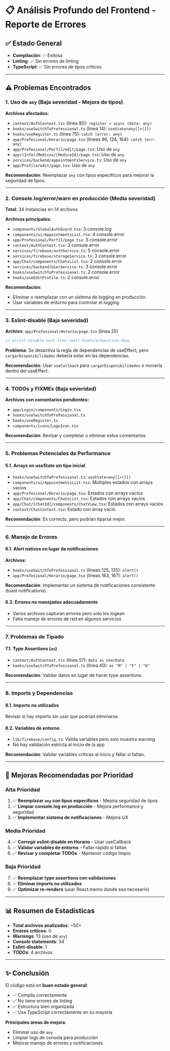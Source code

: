 # 📋 Análisis Profundo del Frontend - Reporte de Errores

## ✅ Estado General
- **Compilación**: ✅ Exitosa
- **Linting**: ✅ Sin errores de linting
- **TypeScript**: ✅ Sin errores de tipos críticos

---

## ⚠️ Problemas Encontrados

### 1. **Uso de `any` (Baja severidad - Mejora de tipos)**

**Archivos afectados:**
- `context/AuthContext.tsx` (línea 80): `register = async (data: any)`
- `hooks/useSwitchToProfessional.ts` (línea 14): `useState<any[]>([])`
- `hooks/useRegister.ts` (línea 75): `catch (error: any)`
- `app/Profesional/Horario/page.tsx` (líneas 96, 124, 164): `catch (err: any)`
- `app/Profesional/Perfil/edit/page.tsx`: Uso de `any`
- `app/(Info)/Medicos/[MedicoId]/page.tsx`: Uso de `any`
- `services/backend/appointmentsService.ts`: Uso de `any`
- `app/Profile/edit/page.tsx`: Uso de `any`

**Recomendación**: Reemplazar `any` con tipos específicos para mejorar la seguridad de tipos.

---

### 2. **Console.log/error/warn en producción (Media severidad)**

**Total**: 34 instancias en 14 archivos

**Archivos principales:**
- `components/GlobalAuthGuard.tsx`: 3 console.log
- `components/ui/AppointmentsList.tsx`: 4 console.error
- `app/Profesional/Perfil/page.tsx`: 3 console.error
- `context/AuthContext.tsx`: 3 console.error
- `services/firebase/authService.ts`: 5 console.error
- `services/firebase/storageService.ts`: 3 console.error
- `app/Chat/components/ChatsList.tsx`: 2 console.error
- `services/backend/UserService.ts`: 3 console.error
- `hooks/useSwitchToProfessional.ts`: 2 console.error
- `hooks/useEditProfile.ts`: 2 console.error

**Recomendación**: 
- Eliminar o reemplazar con un sistema de logging en producción
- Usar variables de entorno para controlar el logging

---

### 3. **Eslint-disable (Baja severidad)**

**Archivo**: `app/Profesional/Horario/page.tsx` (línea 25)
```typescript
// eslint-disable-next-line react-hooks/exhaustive-deps
```

**Problema**: Se desactiva la regla de dependencias de useEffect, pero `cargarDisponibilidades` debería estar en las dependencias.

**Recomendación**: Usar `useCallback` para `cargarDisponibilidades` o moverla dentro del useEffect.

---

### 4. **TODOs y FIXMEs (Baja severidad)**

**Archivos con comentarios pendientes:**
- `app/Login/components/Login.tsx`
- `hooks/useSwitchToProfessional.ts`
- `hooks/useRegister.ts`
- `components/icons/LogoIcon.tsx`

**Recomendación**: Revisar y completar o eliminar estos comentarios.

---

### 5. **Problemas Potenciales de Performance**

#### 5.1. Arrays en useState sin tipo inicial
- `hooks/useSwitchToProfessional.ts`: `useState<any[]>([])` 
- `components/ui/AppointmentsList.tsx`: Múltiples estados con arrays vacíos
- `app/Profesional/Horario/page.tsx`: Estados con arrays vacíos
- `app/Chat/components/ChatsList.tsx`: Estados con arrays vacíos
- `app/Chat/[ChatId]/components/ChatView.tsx`: Estados con arrays vacíos
- `context/ChatContext.tsx`: Estado con array vacío

**Recomendación**: Es correcto, pero podrían tiparse mejor.

---

### 6. **Manejo de Errores**

#### 6.1. Alert nativos en lugar de notificaciones
**Archivos:**
- `hooks/useSwitchToProfessional.ts` (líneas 125, 135): `alert()`
- `app/Profesional/Horario/page.tsx` (líneas 163, 167): `alert()`

**Recomendación**: Implementar un sistema de notificaciones consistente (toast notifications).

#### 6.2. Errores no manejados adecuadamente
- Varios archivos capturan errores pero solo los logean
- Falta manejo de errores de red en algunos servicios

---

### 7. **Problemas de Tipado**

#### 7.1. Type Assertions (`as`)
- `context/AuthContext.tsx` (línea 57): `data as UserData`
- `hooks/useSwitchToProfessional.ts` (línea 40): `as "M" | "F" | "O"`

**Recomendación**: Validar datos en lugar de hacer type assertions.

---

### 8. **Imports y Dependencias**

#### 8.1. Imports no utilizados
Revisar si hay imports sin usar que podrían eliminarse.

#### 8.2. Variables de entorno
- `lib/firebase/config.ts`: Valida variables pero solo muestra warning
- No hay validación estricta al inicio de la app

**Recomendación**: Validar variables críticas al inicio y fallar si faltan.

---

## 🔧 Mejoras Recomendadas por Prioridad

### Alta Prioridad
1. ✅ **Reemplazar `any` con tipos específicos** - Mejora seguridad de tipos
2. ✅ **Limpiar console.log en producción** - Mejora performance y seguridad
3. ✅ **Implementar sistema de notificaciones** - Mejora UX

### Media Prioridad
4. ✅ **Corregir eslint-disable en Horario** - Usar useCallback
5. ✅ **Validar variables de entorno** - Fallar rápido si faltan
6. ✅ **Revisar y completar TODOs** - Mantener código limpio

### Baja Prioridad
7. ✅ **Reemplazar type assertions con validaciones**
8. ✅ **Eliminar imports no utilizados**
9. ✅ **Optimizar re-renders** (usar React.memo donde sea necesario)

---

## 📊 Resumen de Estadísticas

- **Total archivos analizados**: ~50+
- **Errores críticos**: 0
- **Warnings**: 13 (uso de `any`)
- **Console statements**: 34
- **Eslint-disable**: 1
- **TODOs**: 4 archivos

---

## ✨ Conclusión

El código está en **buen estado general**:
- ✅ Compila correctamente
- ✅ No tiene errores de linting
- ✅ Estructura bien organizada
- ✅ Usa TypeScript correctamente en su mayoría

**Principales áreas de mejora**:
- Eliminar uso de `any`
- Limpiar logs de consola para producción
- Mejorar manejo de errores y notificaciones

